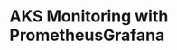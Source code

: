 # AKS Monitoring with PrometheusGrafana                                                                                                                                                                                                                                                                                                                                                                                                                                                                                                                                                     
